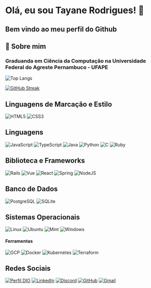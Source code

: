 # **Olá, eu sou Tayane Rodrigues! 👋**
## Bem vindo ao meu perfil do Github

## 🚀 Sobre mim

### Graduanda em Ciência da Computação na Universidade Federal do Agreste Pernambuco - UFAPE

![Top Langs](https://github-readme-stats-git-masterrstaa-rickstaa.vercel.app/api/top-langs/?username=TayaneCibely&bg_color=000&border_color=30A3DC&title_color=E94D5F&text_color=FFF)

[![GitHub Streak](https://streak-stats.demolab.com/?user=TayaneCibely&theme=bear&background=000&border=30A3DC&dates=FFF)](https://git.io/streak-stats)


## Linguagens de Marcação e Estilo
![HTML5](https://img.shields.io/badge/HTML5-E34F26?style=for-the-badge&logo=html5&logoColor=white)
![CSS3](https://img.shields.io/badge/CSS3-1572B6?style=for-the-badge&logo=css3&logoColor=white)

## Linguagens

![JavaScript](https://img.shields.io/badge/JavaScript-F7DF1E?style=for-the-badge&logo=javascript&logoColor=black)
![TypeScript](https://img.shields.io/badge/TypeScript-007ACC?style=for-the-badge&logo=typescript&logoColor=white)
![Java](https://img.shields.io/badge/java-%23ED8B00.svg?style=for-the-badge&logo=openjdk&logoColor=white)
![Python](https://img.shields.io/badge/python-3670A0?style=for-the-badge&logo=python&logoColor=ffdd54)
![C](https://img.shields.io/badge/C-00599C?style=for-the-badge&logo=c&logoColor=white)
![Ruby](https://img.shields.io/badge/Ruby-CC342D?style=for-the-badge&logo=ruby&logoColor=white)

## Biblioteca e Frameworks

![Rails](https://img.shields.io/badge/rails-%23CC0000.svg?style=for-the-badge&logo=ruby-on-rails&logoColor=white)
![Vue](https://img.shields.io/badge/vuejs-%2335495e.svg?style=for-the-badge&logo=vuedotjs&logoColor=%234FC08D)
![React](https://img.shields.io/badge/React-20232A?style=for-the-badge&logo=react&logoColor=61DAFB)
![Spring](https://img.shields.io/badge/spring-%236DB33F.svg?style=for-the-badge&logo=spring&logoColor=white)
![NodeJS](https://img.shields.io/badge/node.js-6DA55F?style=for-the-badge&logo=node.js&logoColor=white)

## Banco de Dados

![PostgreSQL](https://img.shields.io/badge/PostgreSQL-000?style=for-the-badge&logo=postgresql)
![SQLite](https://img.shields.io/badge/SQLite-000?style=for-the-badge&logo=sqlite&logoColor=07405E)

## Sistemas Operacionais
![Linux](https://img.shields.io/badge/Linux-000?style=for-the-badge&logo=linux&logoColor=FCC624)
![Ubuntu](https://img.shields.io/badge/Ubuntu-35495E?style=for-the-badge&logo=ubuntu&logoColor=2CA5E0)
![Mint](https://img.shields.io/badge/Linux%20Mint-87CF3E?style=for-the-badge&logo=Linux%20Mint&logoColor=white)	
![Windows](https://img.shields.io/badge/Windows-000?style=for-the-badge&logo=windows&logoColor=2CA5E0)

#### Ferramentas
![GCP](https://img.shields.io/badge/Google%20Cloud%20Platform-4285F4?style=for-the-badge&logo=google-cloud&logoColor=white)
![Docker](https://img.shields.io/badge/Docker-2496ED?style=for-the-badge&logo=docker&logoColor=white)
![Kubernetes](https://img.shields.io/badge/Kubernetes-326CE5?style=for-the-badge&logo=kubernetes&logoColor=white)
![Terraform](https://img.shields.io/badge/Terraform-623CE4?style=for-the-badge&logo=terraform&logoColor=white)


## Redes Sociais

[![Perfil DIO](https://img.shields.io/badge/-Meu%20Perfil%20na%20DIO-0077B5?style=for-the-badge&logo=gitbook&logoColor=white)](https://www.dio.me/users/tayanerodrigues2001)
[![LinkedIn](https://img.shields.io/badge/LinkedIn-0077B5?style=for-the-badge&logo=linkedin&logoColor=white)](https://www.linkedin.com/intayane-cibely-rodrigues/)
[![Discord](https://img.shields.io/badge/Discord-7289DA?style=for-the-badge&logo=discord&logoColor=white)](https://discord.com/channels/@hayan6571/)
[![GitHub](https://img.shields.io/badge/GitHub-100000?style=for-the-badge&logo=github&logoColor=white)](https://github.com/TayaneCibely)
[![Gmail](https://img.shields.io/badge/Gmail-333333?style=for-the-badge&logo=gmail&logoColor=red)](mailto:tayane.cibely@ufape.edu.br)
